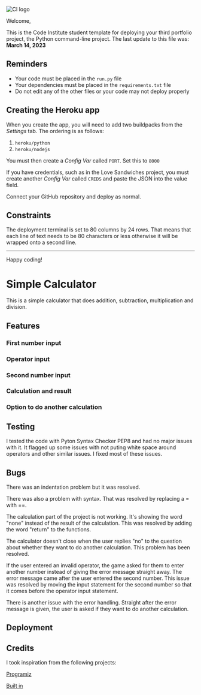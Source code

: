 ![CI logo](https://codeinstitute.s3.amazonaws.com/fullstack/ci_logo_small.png)

Welcome,

This is the Code Institute student template for deploying your third portfolio project, the Python command-line project. The last update to this file was: **March 14, 2023**

## Reminders

- Your code must be placed in the `run.py` file
- Your dependencies must be placed in the `requirements.txt` file
- Do not edit any of the other files or your code may not deploy properly

## Creating the Heroku app

When you create the app, you will need to add two buildpacks from the _Settings_ tab. The ordering is as follows:

1. `heroku/python`
2. `heroku/nodejs`

You must then create a _Config Var_ called `PORT`. Set this to `8000`

If you have credentials, such as in the Love Sandwiches project, you must create another _Config Var_ called `CREDS` and paste the JSON into the value field.

Connect your GitHub repository and deploy as normal.

## Constraints

The deployment terminal is set to 80 columns by 24 rows. That means that each line of text needs to be 80 characters or less otherwise it will be wrapped onto a second line.

---

Happy coding!

# Simple Calculator

This is a simple calculator that does addition, subtraction, multiplication and division.

## Features

### First number input

### Operator input

### Second number input

### Calculation and result

### Option to do another calculation

## Testing

I tested the code with Pyton Syntax Checker PEP8 and had no major issues with it. It flagged up some issues with not puting white space around operators and other similar issues. I fixed most of these issues.

## Bugs

There was an indentation problem but it was resolved.

There was also a problem with syntax. That was resolved by replacing a = with ==.

The calculation part of the project is not working. It's showing the word "none" instead of the result of the calculation. This was resolved by adding the word "return" to the functions.

The calculator doesn't close when the user replies "no" to the question about whether they want to do another calculation. This problem has been resolved.

If the user entered an invalid operator, the game asked for them to enter another number instead of giving the error message straight away. The error message came after the user entered the second number. This issue was resolved by moving the input statement for the second number so that it comes before the operator input statement. 

There is another issue with the error handling. Straight after the error message is given, the user is asked if they want to do another calculation.

## Deployment

## Credits

I took inspiration from the following projects:

[Programiz](https://www.programiz.com/python-programming/examples/calculator)

[Built in](https://builtin.com/software-engineering-perspectives/python-calculator)